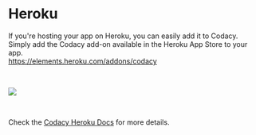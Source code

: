 # Heroku

If you're hosting your app on Heroku, you can easily add it to Codacy.  
Simply add the Codacy add-on available in the Heroku App Store to your
app.  
<https://elements.heroku.com/addons/codacy>

 

![](https://support.codacy.com/hc/en-us/article_attachments/203970119/heroku-app-store.png)

 

Check the [Codacy Heroku
Docs](https://devcenter.heroku.com/articles/codacy#provisioning-the-add-on)
for more details.

 

 

 

